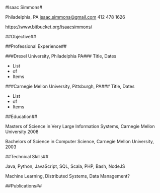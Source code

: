 #Isaac Simmons#

Philadelphia, PA
isaac.simmons@gmail.com
412 478 1626

https://www.bitbucket.org/isaacsimmons/

##Objective##

##Professional Experience##

###Drexel University, Philadelphia PA###
Title, Dates

* List
* of
* Items

###Carnegie Mellon University, Pittsburgh, PA###
Title, Dates

* List
* of
* Items

##Education##

Masters of Science in Very Large Information Systems, Carnegie Mellon University 2008

Bachelors of Science in Computer Science, Carnegie Mellon University, 2003

##Technical Skills##

Java, Python, JavaScript, SQL, Scala, PHP, Bash, NodeJS

Machine Learning, Distributed Systems, Data Management?

##Publications##


